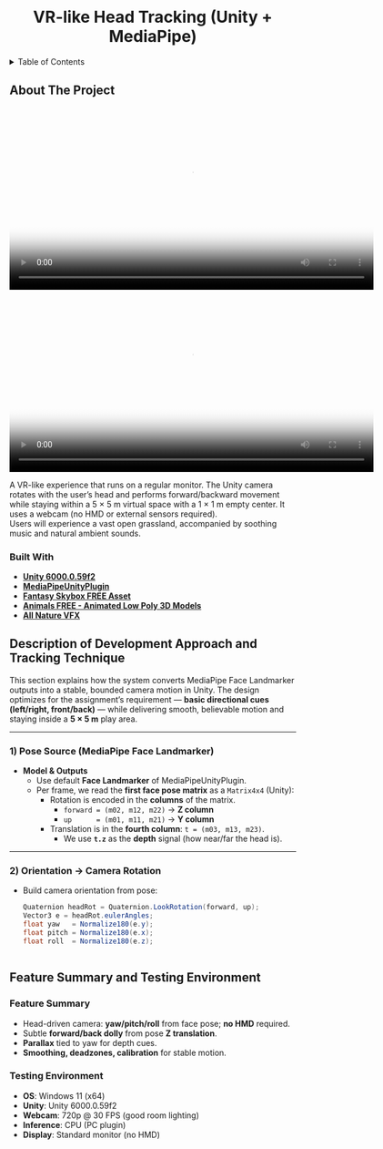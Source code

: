 <a id="readme-top"></a>
<br />
<div align="center">
  <h1 align="center">VR-like Head Tracking (Unity + MediaPipe)</h1>
</div>


<!-- TABLE OF CONTENTS -->
<details>
  <summary>Table of Contents</summary>
  <ol>
    <li>
      <a href="#about-the-project">About The Project</a>
      <ul>
        <li><a href="#built-with">Built With</a></li>
      </ul>
    </li>
    <li><a href="#description-of-development-approach-and-tracking-technique">Description of Development Approach and Tracking Technique</a></li>
    <li><a href="#feature-summary-and-testing-environment">Feature Summary and Testing Environment</a></li>
  </ol>
</details>


<!-- ABOUT THE PROJECT -->
## About The Project

<!-- Option A: relative path (works if the video stays in the repo at demo/demo.mp4) -->
<video controls width="640" poster="demo/poster.png">
  <source src="demo/demo.mp4" type="video/mp4">
  Your browser does not support the video tag.
</video>

<!-- Option B: raw GitHub link to a specific commit (useful if you want a stable permalink) -->
<video controls width="640" poster="https://raw.githubusercontent.com/nam30091996/SuperSell_HeadTracker/1e5c71192932bdeca941fe9ebcc9c39d1c57a0a1/demo/poster.png">
  <source src="https://raw.githubusercontent.com/nam30091996/SuperSell_HeadTracker/1e5c71192932bdeca941fe9ebcc9c39d1c57a0a1/demo/demo.mp4" type="video/mp4">
  Your browser does not support the video tag.
</video>

A VR-like experience that runs on a regular monitor. The Unity camera rotates with the user’s head and performs forward/backward movement while staying within a 5 × 5 m virtual space with a 1 × 1 m empty center. It uses a webcam (no HMD or external sensors required).</br>
Users will experience a vast open grassland, accompanied by soothing music and natural ambient sounds.


### Built With

* <a href="https://unity.com/releases/editor/whats-new/6000.0.59f2#notes"><strong>Unity 6000.0.59f2</strong></a>
* <a href="https://github.com/othneildrew/Best-README-Template"><strong>MediaPipeUnityPlugin</strong></a>
* <a href="https://assetstore.unity.com/packages/2d/textures-materials/sky/fantasy-skybox-free-18353"><strong>Fantasy Skybox FREE Asset</strong></a>
* <a href="https://assetstore.unity.com/packages/3d/characters/animals/animals-free-animated-low-poly-3d-models-260727"><strong>Animals FREE - Animated Low Poly 3D Models</strong></a>
* <a href="https://assetstore.unity.com/packages/vfx/particles/all-nature-vfx-175535"><strong>All Nature VFX</strong></a>



<!-- DEV APPROACH -->
## Description of Development Approach and Tracking Technique

This section explains how the system converts MediaPipe Face Landmarker outputs into a stable, bounded camera motion in Unity. The design optimizes for the assignment’s requirement — **basic directional cues (left/right, front/back)** — while delivering smooth, believable motion and staying inside a **5 × 5 m** play area.

---

### 1) Pose Source (MediaPipe Face Landmarker)

- **Model & Outputs**
  - Use default **Face Landmarker** of MediaPipeUnityPlugin.
  - Per frame, we read the **first face pose matrix** as a `Matrix4x4` \(Unity\):  
    - Rotation is encoded in the **columns** of the matrix.  
      - `forward = (m02, m12, m22)` → **Z column**  
      - `up      = (m01, m11, m21)` → **Y column**  
    - Translation is in the **fourth column**: `t = (m03, m13, m23)`.  
      - We use **`t.z`** as the **depth** signal (how near/far the head is).

---

### 2) Orientation → Camera Rotation

- Build camera orientation from pose:
  ```csharp
  Quaternion headRot = Quaternion.LookRotation(forward, up);
  Vector3 e = headRot.eulerAngles;
  float yaw   = Normalize180(e.y);
  float pitch = Normalize180(e.x);
  float roll  = Normalize180(e.z);



<!-- FEATURES & TESTING -->
## Feature Summary and Testing Environment

### Feature Summary
- Head-driven camera: **yaw/pitch/roll** from face pose; **no HMD** required.  
- Subtle **forward/back dolly** from pose **Z translation**.  
- **Parallax** tied to yaw for depth cues.
- **Smoothing, deadzones, calibration** for stable motion.

### Testing Environment
- **OS**: Windows 11 (x64)  
- **Unity**: Unity 6000.0.59f2
- **Webcam**: 720p @ 30 FPS (good room lighting)  
- **Inference**: CPU (PC plugin)  
- **Display**: Standard monitor (no HMD)



<!-- MARKDOWN LINKS & IMAGES -->
[unity-shield]: https://img.shields.io/badge/Unity-2022.3%20LTS-6ea8fe?style=for-the-badge
[unity-url]: https://unity.com/
[mediapipe-shield]: https://img.shields.io/badge/MediaPipe-Face%20Landmarker-8bd8bd?style=for-the-badge
[mediapipe-url]: https://developers.google.com/mediapipe
[platform-shield]: https://img.shields.io/badge/Platform-Windows%2010%2F11-64748b?style=for-the-badge
[platform-url]: #
[license-shield]: https://img.shields.io/badge/License-Evaluation%20Only-ef4444?style=for-the-badge
[license-url]: #
[product-screenshot]: demo/demo.mp4
